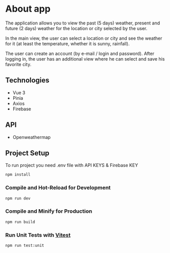 # About app

The application allows you to view the past (5 days) weather, present and future (2 days) weather for the location or city selected by the user.


In the main view, the user can select a location or city and see the weather for it (at least the temperature, whether it is sunny, rainfall).

The user can create an account (by e-mail / login and password). After logging in, the user has an additional view where he can select and save his favorite city.

## Technologies
* Vue 3
* Pinia
* Axios
* Firebase

## API
* Openweathermap

## Project Setup
To run project you need .env file with API KEYS & Firebase KEY

```sh
npm install
```

### Compile and Hot-Reload for Development

```sh
npm run dev
```

### Compile and Minify for Production

```sh
npm run build
```

### Run Unit Tests with [Vitest](https://vitest.dev/)

```sh
npm run test:unit
```
